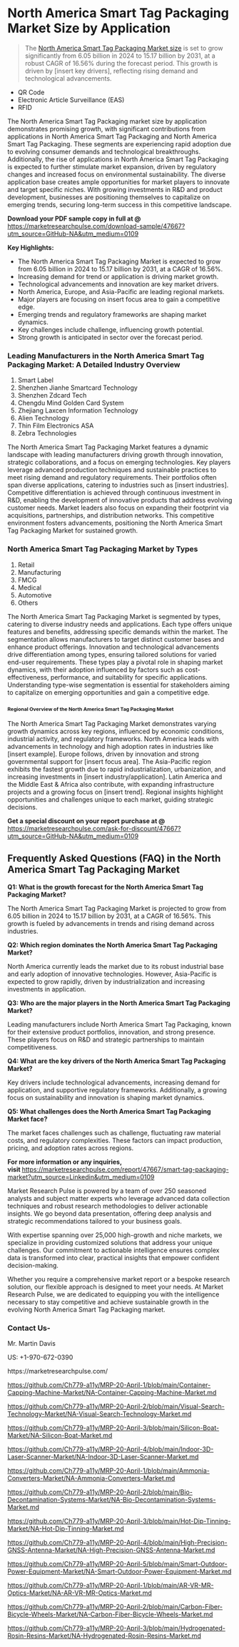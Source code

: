 <h1>North America Smart Tag Packaging Market&nbsp;Size by Application</h1><blockquote><p>The <a href="https://marketresearchpulse.com/download-sample/47667?utm_source=GitHub-NA&amp;utm_medium=0109">North America Smart Tag Packaging Market size</a> is set to grow significantly from 6.05 billion in 2024 to 15.17 billion by 2031, at a robust CAGR of 16.56% during the forecast period. This growth is driven by [insert key drivers], reflecting rising demand and technological advancements.</p></blockquote><ul><li>QR Code<li> Electronic Article Surveillance (EAS)<li> RFID</li></ul><p>The North America Smart Tag Packaging market size by application demonstrates promising growth, with significant contributions from applications in North America Smart Tag Packaging and North America Smart Tag Packaging. These segments are experiencing rapid adoption due to evolving consumer demands and technological breakthroughs. Additionally, the rise of applications in North America Smart Tag Packaging is expected to further stimulate market expansion, driven by regulatory changes and increased focus on environmental sustainability. The diverse application base creates ample opportunities for market players to innovate and target specific niches. With growing investments in R&D and product development, businesses are positioning themselves to capitalize on emerging trends, securing long-term success in this competitive landscape.</p><p><strong>Download your PDF sample copy in full at @ </strong><a href="https://marketresearchpulse.com/download-sample/47667?utm_source=GitHub-NA&amp;utm_medium=0109">https://marketresearchpulse.com/download-sample/47667?utm_source=GitHub-NA&amp;utm_medium=0109</a></p><p><strong>Key Highlights: </strong></p><ul><li>The North America Smart Tag Packaging Market is expected to grow from 6.05 billion in 2024 to 15.17 billion by 2031, at a CAGR of 16.56%.</li><li>Increasing demand for trend or application is driving market growth.</li><li>Technological advancements and innovation are key market drivers.</li><li>North America, Europe, and Asia-Pacific are leading regional markets.</li><li>Major players are focusing on insert focus area to gain a competitive edge.</li><li>Emerging trends and regulatory frameworks are shaping market dynamics.</li><li>Key challenges include challenge, influencing growth potential.</li><li>Strong growth is anticipated in sector over the forecast period.</li></ul><h3>Leading Manufacturers in the North America Smart Tag Packaging Market: A Detailed Industry Overview</h3><ol><li>Smart Label</li><li>Shenzhen Jianhe Smartcard Technology</li><li>Shenzhen Zdcard Tech</li><li>Chengdu Mind Golden Card System</li><li>Zhejiang Laxcen Information Technology</li><li>Alien Technology</li><li>Thin Film Electronics ASA</li><li>Zebra Technologies</li></ol><div class="flex max-w-full flex-col flex-grow"><div class="min-h-8 text-message flex w-full flex-col items-end gap-2 whitespace-normal break-words [.text-message+&amp;]:mt-5" dir="auto" data-message-author-role="assistant" data-message-id="fd8432e4-4910-450d-b182-61b7bfb0a01f" data-message-model-slug="gpt-4o"><div class="flex w-full flex-col gap-1 empty:hidden first:pt-[3px]"><div class="markdown prose w-full break-words dark:prose-invert light"><p>The North America Smart Tag Packaging Market features a dynamic landscape with leading manufacturers driving growth through innovation, strategic collaborations, and a focus on emerging technologies. Key players leverage advanced production techniques and sustainable practices to meet rising demand and regulatory requirements. Their portfolios often span diverse applications, catering to industries such as [insert industries]. Competitive differentiation is achieved through continuous investment in R&amp;D, enabling the development of innovative products that address evolving customer needs. Market leaders also focus on expanding their footprint via acquisitions, partnerships, and distribution networks. This competitive environment fosters advancements, positioning the North America Smart Tag Packaging Market for sustained growth.</p></div></div></div></div><h3>North America Smart Tag Packaging Market by Types</h3><ol><li>Retail<li> Manufacturing<li> FMCG<li> Medical<li> Automotive<li> Others</li></ol><div class="flex max-w-full flex-col flex-grow"><div class="min-h-8 text-message flex w-full flex-col items-end gap-2 whitespace-normal break-words [.text-message+&amp;]:mt-5" dir="auto" data-message-author-role="assistant" data-message-id="084470be-0bb7-4664-bddf-5156b4f41249" data-message-model-slug="gpt-4o-mini"><div class="flex w-full flex-col gap-1 empty:hidden first:pt-[3px]"><div class="markdown prose w-full break-words dark:prose-invert light"><p>The North America Smart Tag Packaging Market is segmented by types, catering to diverse industry needs and applications. Each type offers unique features and benefits, addressing specific demands within the market. The segmentation allows manufacturers to target distinct customer bases and enhance product offerings. Innovation and technological advancements drive differentiation among types, ensuring tailored solutions for varied end-user requirements. These types play a pivotal role in shaping market dynamics, with their adoption influenced by factors such as cost-effectiveness, performance, and suitability for specific applications. Understanding type-wise segmentation is essential for stakeholders aiming to capitalize on emerging opportunities and gain a competitive edge.</p></div></div></div></div><h3><span style="font-size: 11px;">Regional Overview of the North America Smart Tag Packaging Market</span></h3><div class="flex max-w-full flex-col flex-grow"><div class="min-h-8 text-message flex w-full flex-col items-end gap-2 whitespace-normal break-words [.text-message+&amp;]:mt-5" dir="auto" data-message-author-role="assistant" data-message-id="e9038762-ce64-4e30-91c9-9bd413514231" data-message-model-slug="gpt-4o-mini"><div class="flex w-full flex-col gap-1 empty:hidden first:pt-[3px]"><div class="markdown prose w-full break-words dark:prose-invert light"><p>The North America Smart Tag Packaging Market demonstrates varying growth dynamics across key regions, influenced by economic conditions, industrial activity, and regulatory frameworks. North America leads with advancements in technology and high adoption rates in industries like [insert example]. Europe follows, driven by innovation and strong governmental support for [insert focus area]. The Asia-Pacific region exhibits the fastest growth due to rapid industrialization, urbanization, and increasing investments in [insert industry/application]. Latin America and the Middle East &amp; Africa also contribute, with expanding infrastructure projects and a growing focus on [insert trend]. Regional insights highlight opportunities and challenges unique to each market, guiding strategic decisions.</p></div></div></div></div><p><strong>Get a special discount on your report purchase at @ </strong><a href="https://marketresearchpulse.com/ask-for-discount/47667?utm_source=GitHub-NA&amp;utm_medium=0109">https://marketresearchpulse.com/ask-for-discount/47667?utm_source=GitHub-NA&amp;utm_medium=0109</a></p><h2>Frequently Asked Questions (FAQ) in the North America Smart Tag Packaging Market</h2><p><strong>Q1: What is the growth forecast for the North America Smart Tag Packaging Market?</strong></p><p>The North America Smart Tag Packaging Market is projected to grow from 6.05 billion in 2024 to 15.17 billion by 2031, at a CAGR of 16.56%. This growth is fueled by advancements in trends and rising demand across industries.</p><p><strong>Q2: Which region dominates the North America Smart Tag Packaging Market?</strong></p><p>North America currently leads the market due to its robust industrial base and early adoption of innovative technologies. However, Asia-Pacific is expected to grow rapidly, driven by industrialization and increasing investments in application.</p><p><strong>Q3: Who are the major players in the North America Smart Tag Packaging Market?</strong></p><p>Leading manufacturers include North America Smart Tag Packaging, known for their extensive product portfolios, innovation, and strong presence. These players focus on R&amp;D and strategic partnerships to maintain competitiveness.</p><p><strong>Q4: What are the key drivers of the North America Smart Tag Packaging Market?</strong></p><p>Key drivers include technological advancements, increasing demand for application, and supportive regulatory frameworks. Additionally, a growing focus on sustainability and innovation is shaping market dynamics.</p><p><strong>Q5: What challenges does the North America Smart Tag Packaging Market face?</strong></p><p>The market faces challenges such as challenge, fluctuating raw material costs, and regulatory complexities. These factors can impact production, pricing, and adoption rates across regions.</p><p><strong>For more information or any inquiries, visit&nbsp;</strong><a href="https://marketresearchpulse.com/report/47667/smart-tag-packaging-market?utm_source=Linkedin&utm_medium=0109">https://marketresearchpulse.com/report/47667/smart-tag-packaging-market?utm_source=Linkedin&utm_medium=0109</a></p><p>Market Research Pulse is powered by a team of over 250 seasoned analysts and subject matter experts who leverage advanced data collection techniques and robust research methodologies to deliver actionable insights. We go beyond data presentation, offering deep analysis and strategic recommendations tailored to your business goals.</p><p>With expertise spanning over 25,000 high-growth and niche markets, we specialize in providing customized solutions that address your unique challenges. Our commitment to actionable intelligence ensures complex data is transformed into clear, practical insights that empower confident decision-making.</p><p>Whether you require a comprehensive market report or a bespoke research solution, our flexible approach is designed to meet your needs. At Market Research Pulse, we are dedicated to equipping you with the intelligence necessary to stay competitive and achieve sustainable growth in the evolving North America Smart Tag Packaging market.</p><h3><strong>Contact Us-</strong></h3><p>Mr. Martin Davis</p><p>US: +1-970-672-0390</p><p>https://marketresearchpulse.com/</p><p><a href="https://github.com/Ch779-a11y/MRP-20-April-1/blob/main/Container-Capping-Machine-Market/NA-Container-Capping-Machine-Market.md">https://github.com/Ch779-a11y/MRP-20-April-1/blob/main/Container-Capping-Machine-Market/NA-Container-Capping-Machine-Market.md</a></p><p><a href="https://github.com/Ch779-a11y/MRP-20-April-2/blob/main/Visual-Search-Technology-Market/NA-Visual-Search-Technology-Market.md">https://github.com/Ch779-a11y/MRP-20-April-2/blob/main/Visual-Search-Technology-Market/NA-Visual-Search-Technology-Market.md</a></p><p><a href="https://github.com/Ch779-a11y/MRP-20-April-3/blob/main/Silicon-Boat-Market/NA-Silicon-Boat-Market.md">https://github.com/Ch779-a11y/MRP-20-April-3/blob/main/Silicon-Boat-Market/NA-Silicon-Boat-Market.md</a></p><p><a href="https://github.com/Ch779-a11y/MRP-20-April-4/blob/main/Indoor-3D-Laser-Scanner-Market/NA-Indoor-3D-Laser-Scanner-Market.md">https://github.com/Ch779-a11y/MRP-20-April-4/blob/main/Indoor-3D-Laser-Scanner-Market/NA-Indoor-3D-Laser-Scanner-Market.md</a></p><p><a href="https://github.com/Ch779-a11y/MRP-20-April-1/blob/main/Ammonia-Converters-Market/NA-Ammonia-Converters-Market.md">https://github.com/Ch779-a11y/MRP-20-April-1/blob/main/Ammonia-Converters-Market/NA-Ammonia-Converters-Market.md</a></p><p><a href="https://github.com/Ch779-a11y/MRP-20-April-2/blob/main/Bio-Decontamination-Systems-Market/NA-Bio-Decontamination-Systems-Market.md">https://github.com/Ch779-a11y/MRP-20-April-2/blob/main/Bio-Decontamination-Systems-Market/NA-Bio-Decontamination-Systems-Market.md</a></p><p><a href="https://github.com/Ch779-a11y/MRP-20-April-3/blob/main/Hot-Dip-Tinning-Market/NA-Hot-Dip-Tinning-Market.md">https://github.com/Ch779-a11y/MRP-20-April-3/blob/main/Hot-Dip-Tinning-Market/NA-Hot-Dip-Tinning-Market.md</a></p><p><a href="https://github.com/Ch779-a11y/MRP-20-April-4/blob/main/High-Precision-GNSS-Antenna-Market/NA-High-Precision-GNSS-Antenna-Market.md">https://github.com/Ch779-a11y/MRP-20-April-4/blob/main/High-Precision-GNSS-Antenna-Market/NA-High-Precision-GNSS-Antenna-Market.md</a></p><p><a href="https://github.com/Ch779-a11y/MRP-20-April-5/blob/main/Smart-Outdoor-Power-Equipment-Market/NA-Smart-Outdoor-Power-Equipment-Market.md">https://github.com/Ch779-a11y/MRP-20-April-5/blob/main/Smart-Outdoor-Power-Equipment-Market/NA-Smart-Outdoor-Power-Equipment-Market.md</a></p><p><a href="https://github.com/Ch779-a11y/MRP-20-April-1/blob/main/AR-VR-MR-Optics-Market/NA-AR-VR-MR-Optics-Market.md">https://github.com/Ch779-a11y/MRP-20-April-1/blob/main/AR-VR-MR-Optics-Market/NA-AR-VR-MR-Optics-Market.md</a></p><p><a href="https://github.com/Ch779-a11y/MRP-20-April-2/blob/main/Carbon-Fiber-Bicycle-Wheels-Market/NA-Carbon-Fiber-Bicycle-Wheels-Market.md">https://github.com/Ch779-a11y/MRP-20-April-2/blob/main/Carbon-Fiber-Bicycle-Wheels-Market/NA-Carbon-Fiber-Bicycle-Wheels-Market.md</a></p><p><a href="https://github.com/Ch779-a11y/MRP-20-April-3/blob/main/Hydrogenated-Rosin-Resins-Market/NA-Hydrogenated-Rosin-Resins-Market.md">https://github.com/Ch779-a11y/MRP-20-April-3/blob/main/Hydrogenated-Rosin-Resins-Market/NA-Hydrogenated-Rosin-Resins-Market.md</a></p>
